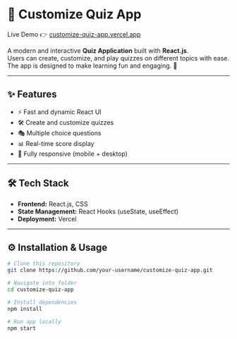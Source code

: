 # 🎯 Customize Quiz App

Live Demo 👉 [customize-quiz-app.vercel.app](https://customize-quiz-app.vercel.app)

A modern and interactive **Quiz Application** built with **React.js**.  
Users can create, customize, and play quizzes on different topics with ease.  
The app is designed to make learning fun and engaging. 🚀

---

## ✨ Features
- ⚡ Fast and dynamic React UI  
- 🛠️ Create and customize quizzes  
- 🎭 Multiple choice questions  
- 📊 Real-time score display  
- 📱 Fully responsive (mobile + desktop)  

---

## 🛠️ Tech Stack
- **Frontend:** React.js, CSS  
- **State Management:** React Hooks (useState, useEffect)  
- **Deployment:** Vercel  

---

## ⚙️ Installation & Usage
```bash
# Clone this repository
git clone https://github.com/your-username/customize-quiz-app.git

# Navigate into folder
cd customize-quiz-app

# Install dependencies
npm install

# Run app locally
npm start
